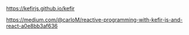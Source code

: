 https://kefirjs.github.io/kefir

https://medium.com/@carloM/reactive-programming-with-kefir-js-and-react-a0e8bb3af636